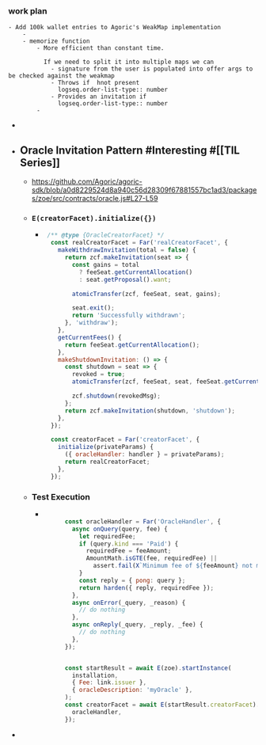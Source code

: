 ### work plan
	- Add 100k wallet entries to Agoric's WeakMap implementation
		-
		- memorize function
			- More efficient than constant time.
			  
			  If we need to split it into multiple maps we can
				- signature from the user is populated into offer args to be checked against the weakmap
				- Throws if  hnot present
				  logseq.order-list-type:: number
				- Provides an invitation if
				  logseq.order-list-type:: number
			-
-
- ## Oracle Invitation Pattern #Interesting #[[TIL Series]]
	- https://github.com/Agoric/agoric-sdk/blob/a0d8229524d8a940c56d28309f67881557bc1ad3/packages/zoe/src/contracts/oracle.js#L27-L59
	- ### `E(creatorFacet).initialize({})`
		- ```javascript
		   /** @type {OracleCreatorFacet} */
		    const realCreatorFacet = Far('realCreatorFacet', {
		      makeWithdrawInvitation(total = false) {
		        return zcf.makeInvitation(seat => {
		          const gains = total
		            ? feeSeat.getCurrentAllocation()
		            : seat.getProposal().want;
		  
		          atomicTransfer(zcf, feeSeat, seat, gains);
		  
		          seat.exit();
		          return 'Successfully withdrawn';
		        }, 'withdraw');
		      },
		      getCurrentFees() {
		        return feeSeat.getCurrentAllocation();
		      },
		      makeShutdownInvitation: () => {
		        const shutdown = seat => {
		          revoked = true;
		          atomicTransfer(zcf, feeSeat, seat, feeSeat.getCurrentAllocation());
		  
		          zcf.shutdown(revokedMsg);
		        };
		        return zcf.makeInvitation(shutdown, 'shutdown');
		      },
		    });
		  
		    const creatorFacet = Far('creatorFacet', {
		      initialize(privateParams) {
		        ({ oracleHandler: handler } = privateParams);
		        return realCreatorFacet;
		      },
		    });
		  ```
	- ### Test Execution
		- ```javascript
		  
		        const oracleHandler = Far('OracleHandler', {
		          async onQuery(query, fee) {
		            let requiredFee;
		            if (query.kind === 'Paid') {
		              requiredFee = feeAmount;
		              AmountMath.isGTE(fee, requiredFee) ||
		                assert.fail(X`Minimum fee of ${feeAmount} not met; have ${fee}`);
		            }
		            const reply = { pong: query };
		            return harden({ reply, requiredFee });
		          },
		          async onError(_query, _reason) {
		            // do nothing
		          },
		          async onReply(_query, _reply, _fee) {
		            // do nothing
		          },
		        });
		  
		  
		        const startResult = await E(zoe).startInstance(
		          installation,
		          { Fee: link.issuer },
		          { oracleDescription: 'myOracle' },
		        );
		        const creatorFacet = await E(startResult.creatorFacet).initialize({
		          oracleHandler,
		        });
		  
		  ```
-